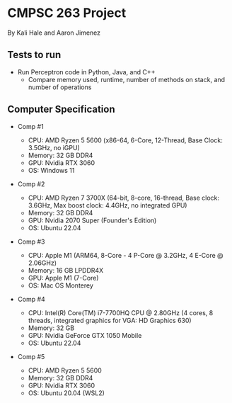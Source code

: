 # CMPSC 263 Project

By Kali Hale and Aaron Jimenez

## Tests to run

- Run Perceptron code in Python, Java, and C++
   + Compare memory used, runtime, number of methods on stack, and number of operations

## Computer Specification
* Comp #1
    * CPU: AMD Ryzen 5 5600 (x86-64, 6-Core, 12-Thread, Base Clock: 3.5GHz, no iGPU)
    * Memory: 32 GB DDR4
    * GPU: Nvidia RTX 3060
    * OS: Windows 11

* Comp #2
    * CPU: AMD Ryzen 7 3700X (64-bit, 8-core, 16-thread, Base clock: 3.6GHz, Max boost clock: 4.4GHz, no integrated GPU)
    * Memory: 32 GB DDR4
    * GPU: Nvidia 2070 Super (Founder's Edition)
    * OS: Ubuntu 22.04

* Comp #3
    * CPU: Apple M1 (ARM64, 8-Core - 4 P-Core @ 3.2GHz, 4 E-Core @ 2.06GHz)
    * Memory: 16 GB LPDDR4X
    * GPU: Apple M1 (7-Core)
    * OS: Mac OS Monterey

* Comp #4
    * CPU: Intel(R) Core(TM) i7-7700HQ CPU @ 2.80GHz (4 cores, 8 threads, integrated graphics for VGA: HD Graphics 630)
    * Memory: 32 GB
    * GPU: Nvidia GeForce GTX 1050 Mobile
    * OS: Ubuntu 22.04

* Comp #5
    * CPU: AMD Ryzen 5 5600
    * Memory: 32 GB DDR4
    * GPU: Nvidia RTX 3060
    * OS: Ubuntu 20.04 (WSL2)
